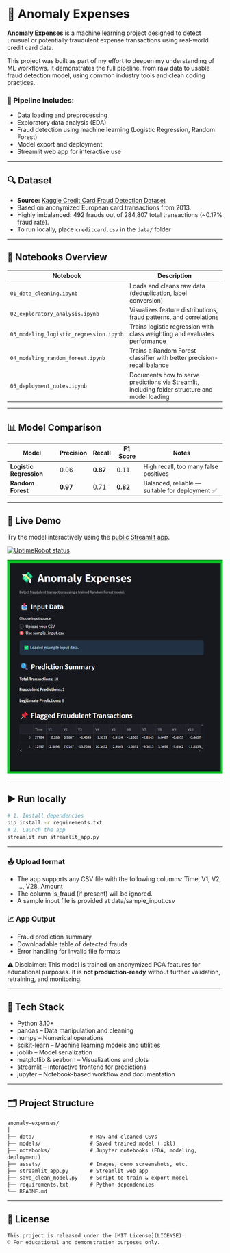 # 💸 Anomaly Expenses

**Anomaly Expenses** is a machine learning project designed to detect unusual or potentially fraudulent expense transactions using real-world credit card data.

This project was built as part of my effort to deepen my understanding of ML workflows. It demonstrates the full pipeline. from raw data to usable fraud detection model, using common industry tools and clean coding practices.

### 🔧 Pipeline Includes:
- Data loading and preprocessing
- Exploratory data analysis (EDA)
- Fraud detection using machine learning (Logistic Regression, Random Forest)
- Model export and deployment
- Streamlit web app for interactive use

---

## 🔍 Dataset

- **Source:** [Kaggle Credit Card Fraud Detection Dataset](https://www.kaggle.com/datasets/mlg-ulb/creditcardfraud)
- Based on anonymized European card transactions from 2013.
- Highly imbalanced: 492 frauds out of 284,807 total transactions (~0.17% fraud rate).
- To run locally, place `creditcard.csv` in the `data/` folder

---

## 📒 Notebooks Overview

| Notebook | Description |
|----------|-------------|
| `01_data_cleaning.ipynb` | Loads and cleans raw data (deduplication, label conversion) |
| `02_exploratory_analysis.ipynb` | Visualizes feature distributions, fraud patterns, and correlations |
| `03_modeling_logistic_regression.ipynb` | Trains logistic regression with class weighting and evaluates performance |
| `04_modeling_random_forest.ipynb` | Trains a Random Forest classifier with better precision-recall balance |
| `05_deployment_notes.ipynb` | Documents how to serve predictions via Streamlit, including folder structure and model loading |

---

## 📊 Model Comparison

| Model               | Precision | Recall | F1 Score | Notes |
|---------------------|-----------|--------|----------|-------|
| **Logistic Regression** | 0.06      | **0.87**   | 0.11     | High recall, too many false positives |
| **Random Forest**        | **0.97**  | 0.71   | **0.82** | Balanced, reliable — suitable for deployment ✅ |


---

## 🚀 Live Demo

Try the model interactively using the [public Streamlit app](https://anomaly-expenses.streamlit.app).

[![UptimeRobot status](https://img.shields.io/uptimerobot/status/m801037923-73e8bc0cf2ef03399b1a16f4?label=App%20Status)](https://stats.uptimerobot.com/xiEXTeAZLk)



![Demo Screenshot](assets/demo.png)

---

## ▶️ Run locally

```bash
# 1. Install dependencies
pip install -r requirements.txt
# 2. Launch the app
streamlit run streamlit_app.py
```
---
### 📤 Upload format
- The app supports any CSV file with the following columns:
Time, V1, V2, ..., V28, Amount
- The column is_fraud (if present) will be ignored.
- A sample input file is provided at data/sample_input.csv

### 📈 App Output
- Fraud prediction summary
- Downloadable table of detected frauds
- Error handling for invalid file formats

⚠️ Disclaimer: This model is trained on anonymized PCA features for educational purposes. It is **not production-ready** without further validation, retraining, and monitoring.

---

## 🧱 Tech Stack

- Python 3.10+
- pandas – Data manipulation and cleaning
- numpy – Numerical operations
- scikit-learn – Machine learning models and utilities
- joblib – Model serialization
- matplotlib & seaborn – Visualizations and plots
- streamlit – Interactive frontend for predictions
- jupyter – Notebook-based workflow and documentation

---

## 🗂️ Project Structure
```
anomaly-expenses/
│
├── data/                  # Raw and cleaned CSVs
├── models/                # Saved trained model (.pkl)
├── notebooks/             # Jupyter notebooks (EDA, modeling, deployment)
├── assets/                # Images, demo screenshots, etc.
├── streamlit_app.py       # Streamlit web app
├── save_clean_model.py    # Script to train & export model
├── requirements.txt       # Python dependencies
└── README.md
```
---

## 📄 License
```
This project is released under the [MIT License](LICENSE).
© For educational and demonstration purposes only.
```